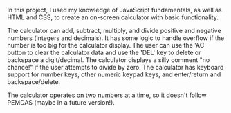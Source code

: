 In this project, I used my knowledge of JavaScript fundamentals, as well as HTML and CSS, to create an on-screen calculator with basic functionality.

The calculator can add, subtract, multiply, and divide positive and negative numbers (integers and decimals). It has some logic to handle overflow if the number is too big for the calculator display. The user can use the 'AC' button to clear the calculator data and use the 'DEL' key to delete or backspace a digit/decimal. The calculator displays a silly comment "no chance!" if the user attempts to divide by zero. The calculator has keyboard support for number keys, other numeric keypad keys, and enter/return and backspace/delete.

The calculator operates on two numbers at a time, so it doesn't follow PEMDAS (maybe in a future version!).